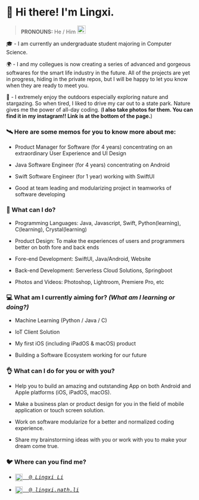 # 👋 Hi there! I'm Lingxi.

> **PRONOUNS:** He / Him <img src="https://media.giphy.com/media/VgCDAzcKvsR6OM0uWg/giphy.gif" width="22">

🎓 - I am currently an undergraduate student majoring in Computer Science.

🌍 - I and my collegues is now creating a series of advanced and gorgeous softwares for the smart life industry in the future. All of the projects are yet in progress, hiding in the private repos, but I will be happy to let you know when they are ready to meet you.

🌃 - I extremely enjoy the outdoors especially exploring nature and stargazing. So when tired, I liked to drive my car out to a state park. Nature gives me the power of all-day coding. (**I also take photos for them. You can find it in my instagram!! Link is at the bottom of the page.**)

### 🛰️ Here are some memos for you to know more about me:

- Product Manager for Software (for 4 years) concentrating on an extraordinary User Experience and UI Design

- Java Software Engineer (for 4 years) concentrating on Android

- Swift Software Engineer (for 1 year) working with SwiftUI

- Good at team leading and modularizing project in teamworks of software developing

### 🙈 What can I do?

- Programming Languages: Java, Javascript, Swift, Python(learning), C(learning), Crystal(learning)

- Product Design: To make the experiences of users and programmers better on both fore and back ends

- Fore-end Development: SwiftUI, Java/Android, Website

- Back-end Development: Serverless Cloud Solutions, Springboot

- Photos and Videos: Photoshop, Lightroom, Premiere Pro, etc

### 💻 What am I currently aiming for? *(What am I learning or doing?)*

- Machine Learning (Python / Java / C)

- IoT Client Solution

- My first iOS (including iPadOS & macOS) product

- Building a Software Ecosystem working for our future

### 👌 What can I do for you or with you?

- Help you to build an amazing and outstanding App on both Android and Apple platforms (iOS, iPadOS, macOS).

- Make a business plan or product design for you in the field of mobile application or touch screen solution.

- Work on software modularize for a better and normalized coding experience.

- Share my brainstorming ideas with you or work with you to make your dream come true.

### 🐦 Where can you find me?

- <pre><a href="https://www.linkedin.com/in/lingxi-li-7a3517188/"><img align="center" alt="Linkedin" width="20px" src="https://cdn.jsdelivr.net/npm/simple-icons@v3/icons/linkedin.svg"/>&nbsp; @ <em>Lingxi Li</em></a></pre>

- <pre><a href="https://www.instagram.com/lingxi.nath.li/"><img align="center" alt="Instagram" width="20px" src="https://cdn.jsdelivr.net/npm/simple-icons@v3/icons/instagram.svg"/>&nbsp; @ <em>lingxi.nath.li</em></a></pre>

